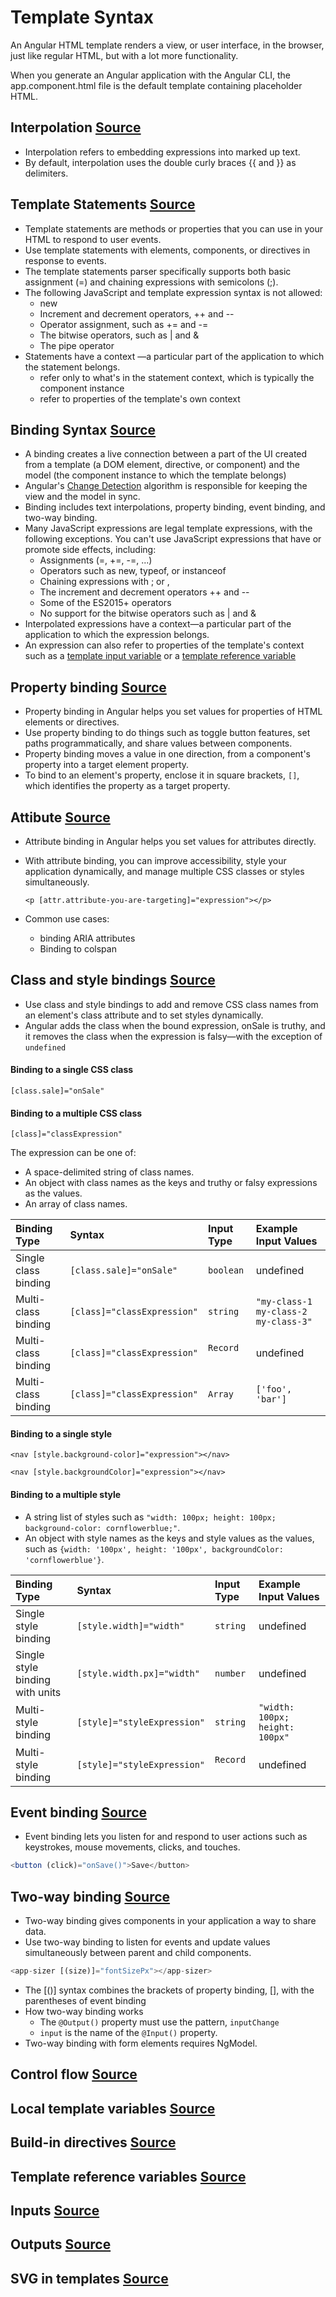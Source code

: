 # Template Syntax

An Angular HTML template renders a view, or user interface, in the browser, just like regular HTML, but with a lot more functionality.

When you generate an Angular application with the Angular CLI, the app.component.html file is the default template containing placeholder HTML.

## Interpolation [Source](https://angular.dev/guide/templates/interpolation)

* Interpolation refers to embedding expressions into marked up text.
* By default, interpolation uses the double curly braces {{ and }} as delimiters.

## Template Statements [Source](https://angular.dev/guide/templates/template-statements)

* Template statements are methods or properties that you can use in your HTML to respond to user events.
* Use template statements with elements, components, or directives in response to events.
* The template statements parser specifically supports both basic assignment (=) and chaining expressions with semicolons (\;).
* The following JavaScript and template expression syntax is not allowed:
  * new
  * Increment and decrement operators, ++ and --
  * Operator assignment, such as += and -=
  * The bitwise operators, such as | and &
  * The pipe operator
* Statements have a context —a particular part of the application to which the statement belongs.
  * refer only to what's in the statement context, which is typically the component instance
  * refer to properties of the template's own context

## Binding Syntax [Source](https://angular.dev/guide/templates/binding)

* A binding creates a live connection between a part of the UI created from a template (a DOM element, directive, or component) and the model (the component instance to which the template belongs)
* Angular's [Change Detection](https://angular.dev/best-practices/runtime-performance) algorithm is responsible for keeping the view and the model in sync.
* Binding includes text interpolations, property binding, event binding, and two-way binding.
* Many JavaScript expressions are legal template expressions, with the following exceptions. You can't use JavaScript expressions that have or promote side effects, including:
  * Assignments (=, +=, -=, ...)
  * Operators such as new, typeof, or instanceof
  * Chaining expressions with ; or ,
  * The increment and decrement operators ++ and --
  * Some of the ES2015+ operators
  * No support for the bitwise operators such as | and &
* Interpolated expressions have a context—a particular part of the application to which the expression belongs.
* An expression can also refer to properties of the template's context such as a [template input variable](https://angular.dev/guide/directives/structural-directives#shorthand) or a [template reference variable](https://angular.dev/guide/templates/reference-variables)

## Property binding [Source](https://angular.dev/guide/templates/property-binding)

* Property binding in Angular helps you set values for properties of HTML elements or directives.
* Use property binding to do things such as toggle button features, set paths programmatically, and share values between components.
* Property binding moves a value in one direction, from a component's property into a target element property.
* To bind to an element's property, enclose it in square brackets, `[]`, which identifies the property as a target property.

## Attibute [Source](https://angular.dev/guide/templates/attribute-binding)

* Attribute binding in Angular helps you set values for attributes directly.
* With attribute binding, you can improve accessibility, style your application dynamically, and manage multiple CSS classes or styles simultaneously.

    ```
    <p [attr.attribute-you-are-targeting]="expression"></p>
    ```

* Common use cases:
  * binding ARIA attributes
  * Binding to colspan

## Class and style bindings [Source](https://angular.dev/guide/templates/class-binding)

* Use class and style bindings to add and remove CSS class names from an element's class attribute and to set styles dynamically.
* Angular adds the class when the bound expression, onSale is truthy, and it removes the class when the expression is falsy—with the exception of `undefined`

#### Binding to a single CSS class

```
[class.sale]="onSale"
```

#### Binding to a multiple CSS class

```
[class]="classExpression"
```

The expression can be one of:

* A space-delimited string of class names.
* An object with class names as the keys and truthy or falsy expressions as the values.
* An array of class names.

<table>
      <thead>
        <tr>
        <th align="left">Binding Type</th>
        <th align="left">Syntax</th>
        <th align="left">Input Type</th>
        <th align="left">Example Input Values</th>
        </tr>
      </thead>
      <tbody>
        <tr>
        <td align="left">Single class binding</td>
        <td align="left"><code>[class.sale]="onSale"</code></td>
        <td align="left"><code>boolean</code></td>
        <td align="left">undefined</td>
        </tr>
        <tr>
        <td align="left">Multi-class binding</td>
        <td align="left"><code>[class]="classExpression"</code></td>
        <td align="left"><code>string</code></td>
        <td align="left"><code>"my-class-1 my-class-2 my-class-3"</code></td>
        </tr>
        <tr>
        <td align="left">Multi-class binding</td>
        <td align="left"><code>[class]="classExpression"</code></td>
        <td align="left"><code>Record<string, boolean<="" td="">
        </string,></code></td><td align="left">undefined</td>
        </tr>
        <tr>
        <td align="left">Multi-class binding</td>
        <td align="left"><code>[class]="classExpression"</code></td>
        <td align="left"><code>Array<string></string></code></td>
        <td align="left"><code>['foo', 'bar']</code></td>
        </tr>
      </tbody>
    </table>

#### Binding to a single style

```
<nav [style.background-color]="expression"></nav>
```

```
<nav [style.backgroundColor]="expression"></nav>
```
#### Binding to a multiple style
* A string list of styles such as `"width: 100px; height: 100px; background-color: cornflowerblue;"`.
* An object with style names as the keys and style values as the values, such as `{width: '100px', height: '100px', backgroundColor: 'cornflowerblue'}`.

<table>
      <thead>
        <tr>
            <th align="left">Binding Type</th>
            <th align="left">Syntax</th>
            <th align="left">Input Type</th>
            <th align="left">Example Input Values</th>
        </tr>
      </thead>
      <tbody>
        <tr>
        <td align="left">Single style binding</td>
        <td align="left"><code>[style.width]="width"</code></td>
        <td align="left"><code>string</code></td>
        <td align="left">undefined</td>
        </tr>
        <tr>
        <td align="left">Single style binding with units</td>
        <td align="left"><code>[style.width.px]="width"</code></td>
        <td align="left"><code>number</code></td>
        <td align="left">undefined</td>
        </tr>
        <tr>
        <td align="left">Multi-style binding</td>
        <td align="left"><code>[style]="styleExpression"</code></td>
        <td align="left"><code>string</code></td>
        <td align="left"><code>"width: 100px; height: 100px"</code></td>
        </tr>
        <tr>
        <td align="left">Multi-style binding</td>
        <td align="left"><code>[style]="styleExpression"</code></td>
        <td align="left"><code>Record<string, string<="" td="">
        </string,></code></td><td align="left">undefined</td>
        </tr>
      </tbody>
    </table>

## Event binding [Source](https://angular.dev/guide/templates/event-binding)

* Event binding lets you listen for and respond to user actions such as keystrokes, mouse movements, clicks, and touches.

```javascript
<button (click)="onSave()">Save</button>
```

## Two-way binding [Source](https://angular.dev/guide/templates/two-way-binding)

* Two-way binding gives components in your application a way to share data.
* Use two-way binding to listen for events and update values simultaneously between parent and child components.

```javascript
<app-sizer [(size)]="fontSizePx"></app-sizer>
```

* The [()] syntax combines the brackets of property binding, [], with the parentheses of event binding
* How two-way binding works
  * The `@Output()` property must use the pattern, `inputChange`
  * `input` is the name of the `@Input()` property.
* Two-way binding with form elements requires NgModel.

## Control flow [Source](https://angular.dev/guide/templates/control-flow)

## Local template variables [Source](https://angular.dev/guide/templates/let-template-variables)

## Build-in directives [Source](https://angular.dev/guide/directives)

## Template reference variables [Source](https://angular.dev/guide/templates/reference-variables)

## Inputs [Source](https://angular.dev/guide/components/inputs)

## Outputs [Source](https://angular.dev/guide/components/outputs)

## SVG in templates [Source](https://angular.dev/guide/templates/svg-in-templates)
